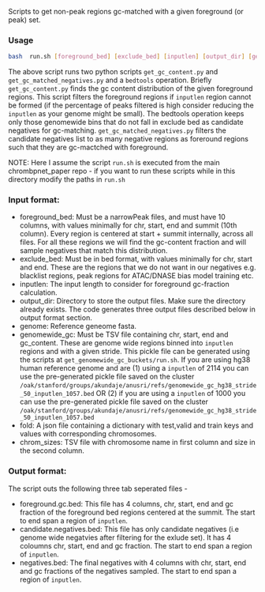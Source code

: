 Scripts to get  non-peak regions gc-matched with a given foreground (or peak) set.

### Usage

```bash 
bash  run.sh [foreground_bed] [exclude_bed] [inputlen] [output_dir] [genome] [genomewide_gc] [fold] [chrom_sizes]
```

The above script runs two python scripts `get_gc_content.py` and `get_gc_matched_negatives.py` and a `bedtools` operation. Briefly `get_gc_content.py` finds the gc content distribution of the given foreground regions. This script filters the foreground regions if `inputlen` region cannot be formed (if the percentage of peaks filtered is high consider reducing the `inputlen` as your genome might be small). The bedtools operation keeps only those genomewide bins that do not fall in exclude bed as candidate negatives for gc-matching. `get_gc_matched_negatives.py` filters the candidate negatives list to as many negative regions as foreround regions such that they are gc-mactched with foreground.

NOTE: Here I assume the script `run.sh` is executed from the main chrombpnet_paper repo - if you want to run these scripts while in this directory modify the paths in `run.sh`

### Input format:

- foreground_bed: Must be a narrowPeak files, and must have 10 columns, with values minimally for chr, start, end and summit (10th column). Every region is centered at start + summit internally, across all files. For all these regions we will find the gc-content fraction and will sample negatives that match this distribution.
- exclude_bed: Must be in bed format, with values minimally for chr, start and end. These are the regions that we do not want in our negatives e.g. blacklist regions, peak regions for ATAC/DNASE bias model training etc.
- inputlen: The input length to consider for foreground gc-fraction calculation.
- output_dir: Directory to store the output files. Make sure the directory already exists. The code generates three output files described below in output format section.
- genome: Reference geneome fasta.
- genomewide_gc: Must be TSV file containing chr, start, end and gc_content. These are genome wide regions binned into `inputlen` regions and with a given stride. This pickle file can be generated using the scripts at `get_genomewide_gc_buckets/run.sh`. If you are using hg38 human reference genome and are (1) using a  `inputlen` of 2114 you can use the pre-generated pickle file saved on the cluster `/oak/stanford/groups/akundaje/anusri/refs/genomewide_gc_hg38_stride_50_inputlen_1057.bed` OR (2) if you are using a `inputlen` of 1000 you can use the pre-generated pickle file saved on the cluster `/oak/stanford/groups/akundaje/anusri/refs/genomewide_gc_hg38_stride_50_inputlen_1057.bed`
- fold: A json file containing a dictionary with test,valid and train keys and values with corresponding chromosomes.
- chrom_sizes: TSV file with chromosome name in first column and size in the second column.

### Output format:

The script outs the following three tab seperated files - 

- foreground.gc.bed: This file has 4 columns, chr, start, end and gc fraction of the foreground bed regions centered at the summit. The start to end span a region of `inputlen`.
- candidate.negatives.bed: This file has only candidate negatives (i.e genome wide negatvies after filtering for the exlude set). It has 4 coloumns chr, start, end and gc fraction. The start to end span a region of `inputlen`. 
- negatives.bed: The final negatives with 4 columns with chr, start, end  and gc fractions of the negatives sampled. The start to end span a region of `inputlen`.
